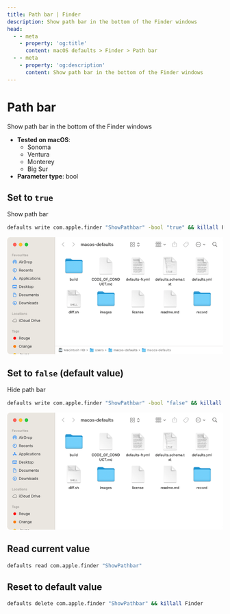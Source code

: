 ```yaml
---
title: Path bar | Finder
description: Show path bar in the bottom of the Finder windows
head:
  - - meta
    - property: 'og:title'
      content: macOS defaults > Finder > Path bar
  - - meta
    - property: 'og:description'
      content: Show path bar in the bottom of the Finder windows
---
```


# Path bar

Show path bar in the bottom of the Finder windows

<!-- break lists -->

- **Tested on macOS**:
  - Sonoma
  - Ventura
  - Monterey
  - Big Sur
- **Parameter type**: bool

## Set to `true`

Show path bar

```bash
defaults write com.apple.finder "ShowPathbar" -bool "true" && killall Finder
```

<img
  src="./images/ShowPathbar/true.png"
  alt="Example output with value set to true"
  width="740" height="451" style="height: auto"
/>

## Set to `false` (default value)

Hide path bar

```bash
defaults write com.apple.finder "ShowPathbar" -bool "false" && killall Finder
```

<img
  src="./images/ShowPathbar/false.png"
  alt="Example output with value set to false"
  width="740" height="451" style="height: auto"
/>

## Read current value

```bash
defaults read com.apple.finder "ShowPathbar"
```

## Reset to default value

```bash
defaults delete com.apple.finder "ShowPathbar" && killall Finder
```
